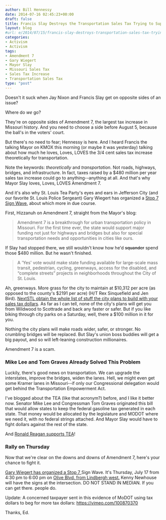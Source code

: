 ```yaml
---
author: Bill Hennessy
date: 2014-07-16 02:45:23+00:00
draft: false
title: Francis Slay Destroys the Transportation Sales Tax Trying to Support It **UPDATE**
layout: blog
#url: e/2014/07/15/francis-slay-destroys-transportation-sales-tax-trying-support/
categories:
- Activism
- Activism
tags:
- Amendment 7
- Gary Wiegert
- Mayor Slay
- Missouri Sales Tax
- Sales Tax Increase
- Transportation Sales Tax
type: "post"
---
```


Doesn't it suck when Jay Nixon and Francis Slay get on opposite sides of an issue?

Where do _we_ go?

They're on opposite sides of Amendment 7, the largest tax increase in Missouri history. And you need to choose a side before August 5, because the ball's in the voters' court.

But there's no need to fear; Hennessy is here. And I heard Francis the talking Mayor on KMOX this morning (or maybe it was yesterday) talking about how much he loves, Loves, LOVES the 3/4 cent sales tax increase theoretically for transportation.

Note the keywords: _theoretically_ and _transportation_. Not roads, highways, bridges, and infrastructure. In fact, taxes raised by a $480 million per year sales tax increase could go to anything--anything at all. And that's why Mayor Slay loves, Loves, LOVES Amendment 7.

And it's also why St. Louis Tea Party's eyes and ears in Jefferson City (and our favorite St. Louis Police Sergeant) Gary Wiegert has organized a [Stop 7 Sign Wave](https://m.facebook.com/VoteNoOnSeven), about which more in due course.

First, Hizzanuh on Amendment 7, straight from the Mayor's blog:



> Amendment 7 is a breakthrough for urban transportation policy in Missouri. For the first time ever, the state would support major funding not just for highways and bridges but also for special transportation needs and opportunities in cities like ours.



If Slay had stopped there, we still wouldn't know how he'd <del>squander</del> spend those $480 million. But he wasn't finished.



> A 'Yes' vote would make state funding available for large-scale mass transit, pedestrian, cycling, greenways, access for the disabled, and “complete streets” projects in neighborhoods throughout the City of St. Louis.



Ah, greenways. More grass for the city to maintain at $10,312 per acre (as opposed to the county's $2191 per acre) (H/T Rex Sinquefield and Jen Bird). [NextSTL obtain the whole list of stuff the city plans to build with your sales tax dollars](https://nextstl.com/2014/05/st-louis-city-produces-project-list-possible-sales-tax-revenue/). As far as I can tell, none of the city's plans will get you from Wildwood to Scottrade and back any faster or safer. But if you like biking through city parks on a Saturday, well, there a $100 million in it for you.

Nothing the city plans will make roads wider, safer, or stronger. No crumbling bridges will be replaced. But Slay's union boss buddies will get a big payout, and so will left-leaning construction millionaires.

Amendment 7 is a scam.



### Mike Lee and Tom Graves Already Solved This Problem



Luckily, there's good news on transportation. We can upgrade the interstates, improve the bridges, widen the lanes. Hell, we might even get some Kramer lanes in Missouri--if only our Congressional delegation would get behind the Transportation Empowerment Act.

I've blogged about the TEA (like that acronym?) before, and I like it better now. Senator Mike Lee and Congressman Tom Graves originated this bill that would allow states to keep the federal gasoline tax generated in each state. That money would be allocated by the legislature and MODOT where we need it, with no federal strings attached. And Mayor Slay would have to fight dollars against the rest of the state.

And [Ronald Reagan supports TEA](https://hennessysview.com/2014/07/13/ronald-reagan-wants-transportation-empowerment-act/)!



### Rally on Thursday



Now that we're clear on the downs and downs of Amendment 7, here's your chance to fight it.

[Gary Wiegert has organized a Stop 7 ](https://m.facebook.com/VoteNoOnSeven)Sign Wave. It's Thursday, July 17 from 4:30 pm to 6:00 pm on [Olive Blvd. from Lindbergh west.](https://www.google.com/maps/place/Olive+Blvd+%26+N+Lindbergh+Blvd,+Creve+Coeur,+MO+63141/@38.6720304,-90.4059665,17z/data=!3m1!4b1!4m2!3m1!1s0x87df332241a3fbd3:0x9445a9fe9b6c3b85) Kenny Newhouse will have the signs at the intersection. DO NOT STAND IN MEDIAN. If you can get there. people do.


Update: A concerned taxpayer sent in this evidence of MoDOT using tax 
dollars to beg for more tax dollars:
https://vimeo.com/100870370

Thanks, Ed.
